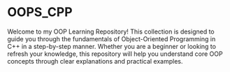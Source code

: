 # OOPS_CPP
Welcome to my OOP Learning Repository! This collection is designed to guide you through the fundamentals of Object-Oriented Programming in C++ in a step-by-step manner. Whether you are a beginner or looking to refresh your knowledge, this repository will help you understand core OOP concepts through clear explanations and practical examples.
